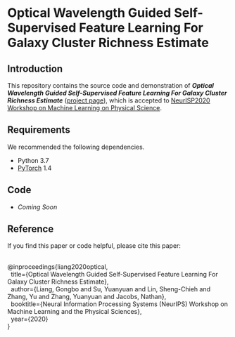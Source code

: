 # Optical Wavelength Guided Self-Supervised Feature Learning For Galaxy Cluster Richness Estimate

## Introduction
This repository contains the source code and demonstration of ***Optical Wavelength Guided Self-Supervised Feature Learning For Galaxy Cluster Richness Estimate*** ([project page](http://www.gb-liang.com/owg-lambda.html)), which is accepted to [NeurISP2020 Workshop on Machine Learning on Physical Science](https://ml4physicalsciences.github.io/2020/).

## Requirements 
We recommended the following dependencies.
- Python 3.7
- [PyTorch](https://pytorch.org) 1.4

## Code
- *Coming Soon*

## Reference
If you find this paper or code helpful, please cite this paper:
<br/> 
<br/> 

@inproceedings{liang2020optical,  
&nbsp;&nbsp;title={Optical Wavelength Guided Self-Supervised Feature Learning For Galaxy Cluster Richness Estimate},  
&nbsp;&nbsp;author={Liang, Gongbo and Su, Yuanyuan and Lin, Sheng-Chieh and Zhang, Yu and Zhang, Yuanyuan and Jacobs, Nathan},  
&nbsp;&nbsp;booktitle={Neural Information Processing Systems (NeurIPS) Workshop on  Machine Learning and the Physical Sciences},  
&nbsp;&nbsp;year={2020} <br/>
}

